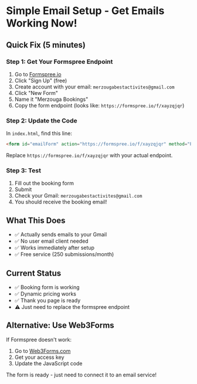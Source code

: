 # Simple Email Setup - Get Emails Working Now!

## Quick Fix (5 minutes)

### Step 1: Get Your Formspree Endpoint
1. Go to [Formspree.io](https://formspree.io/)
2. Click "Sign Up" (free)
3. Create account with your email: `merzougabestactivites@gmail.com`
4. Click "New Form"
5. Name it "Merzouga Bookings"
6. Copy the form endpoint (looks like: `https://formspree.io/f/xayzqjqr`)

### Step 2: Update the Code
In `index.html`, find this line:
```html
<form id="emailForm" action="https://formspree.io/f/xayzqjqr" method="POST" style="display:none;">
```

Replace `https://formspree.io/f/xayzqjqr` with your actual endpoint.

### Step 3: Test
1. Fill out the booking form
2. Submit
3. Check your Gmail: `merzougabestactivites@gmail.com`
4. You should receive the booking email!

## What This Does
- ✅ Actually sends emails to your Gmail
- ✅ No user email client needed
- ✅ Works immediately after setup
- ✅ Free service (250 submissions/month)

## Current Status
- ✅ Booking form is working
- ✅ Dynamic pricing works
- ✅ Thank you page is ready
- ⚠️ Just need to replace the formspree endpoint

## Alternative: Use Web3Forms
If Formspree doesn't work:
1. Go to [Web3Forms.com](https://web3forms.com/)
2. Get your access key
3. Update the JavaScript code

The form is ready - just need to connect it to an email service!
